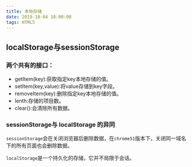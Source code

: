 ```yaml
---
title: 本地存储
date: 2019-10-04 10:00:00
tags: HTML5
---
```


## localStorage与sessionStorage

### 两个共有的接口：

- getItem(key):获取指定key本地存储的值。
- setItem(key,value):将value存储到key字段。
- removeItem(key):删除指定key本地存储的值。
- lenth:存储的项目数。
- clear():会清除所有数据。

### sessionStorage与 localStorage 的异同

`sessionStorage`会在关闭浏览器后删除数据，在`chrome51`版本下，关闭同一域名下的所有页面也会删除数据。

`localStorage`是一个持久化的存储，它并不局限于会话。



